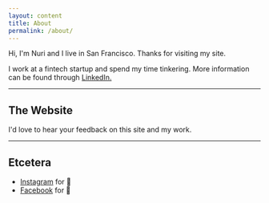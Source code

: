 ```yaml
---
layout: content
title: About
permalink: /about/
---
```

Hi, I'm Nuri and I live in San Francisco. Thanks for visiting my site.

I work at a fintech startup and spend my time tinkering. More information can be found through <a href="https://www.linkedin.com/in/nuri-chang/" data-proofer-ignore>LinkedIn.</a>

----

## The Website
I'd love to hear your feedback on this site and my work.

----

## Etcetera

- [Instagram](https://www.instagram.com/) for 📸
- [Facebook](https://www.facebook.com/) for 🕺

